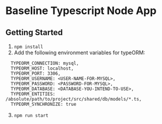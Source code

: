 # Baseline Typescript Node App

## Getting Started

1. `npm install`
2. Add the following environment variables for typeORM:

```
  TYPEORM_CONNECTION: mysql,
  TYPEORM_HOST: localhost,
  TYPEORM_PORT: 3306,
  TYPEORM_USERNAME: <USER-NAME-FOR-MYSQL>,
  TYPEORM_PASSWORD: <PASSWORD-FOR-MYSQL>,
  TYPEORM_DATABASE: <DATABASE-YOU-INTEND-TO-USE>,
  TYPEORM_ENTITIES: /absolute/path/to/project/src/shared/db/models/*.ts,
  TYPEORM_SYNCHRONIZE: true
```

3. `npm run start`
